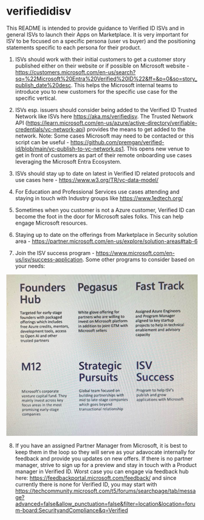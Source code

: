 # verifiedidisv

This README is intended to provide guidance to Verified ID ISVs and in general ISVs to launch their Apps on Marketplace. It is very important for ISV to be focused on a specific persona (user vs buyer) and the positioning statements specific to each persona for their product. 

1. ISVs should work with their initial customers to get a customer story published either on their website or if possible on Microsoft website - https://customers.microsoft.com/en-us/search?sq=%22Microsoft%20Entra%20Verified%20ID%22&ff=&p=0&so=story_publish_date%20desc. This helps the Microsoft internal teams to introduce you to new customers for the specific use case for the specific vertical.

2. ISVs esp. issuers should consider being added to the Verified ID Trusted Network like ISVs here https://aka.ms/verifiedisv. The Trusted Network API (https://learn.microsoft.com/en-us/azure/active-directory/verifiable-credentials/vc-network-api) provides the means to get added to the network. Note: Some cases Microsoft may need to be contacted or this script can be useful - https://github.com/premgan/verified-id/blob/main/vc-publish-to-vc-network.ps1. This opens new venue to get in front of customers as part of their remote onboarding use cases leveraging the Microsoft Entra Ecosystem.

3. ISVs should stay up to date on latest in Verified ID related protocols and use cases here - https://www.w3.org/TR/vc-data-model/ 

4. For Education and Professional Services use cases attending and staying in touch with Industry groups like https://www.1edtech.org/

5. Sometimes when you customer is not a Azure customer, Verified ID can become the foot in the door for Microsoft sales folks. This can help engage Microsoft resources. 

6. Staying up to date on the offerings from Marketplace in Security solution area - https://partner.microsoft.com/en-us/explore/solution-areas#tab-6

7. Join the ISV success program - https://www.microsoft.com/en-us/isv/success-application. Some other programs to consider based on your needs:

![ISV programs](image.png)

8. If you have an assigned Partner Manager from Microsoft, it is best to keep them in the loop so they will serve as your adavocate internally for feedback and provide you updates on new offers. If there is no partner manager, strive to sign up for a preview and stay in touch with a Product manager in Verified ID. Worst case you can engage via feedback hub here: https://feedbackportal.microsoft.com/feedback/ and since currently there is none for Verified ID, you may start with https://techcommunity.microsoft.com/t5/forums/searchpage/tab/message?advanced=false&allow_punctuation=false&filter=location&location=forum-board:SecurityandCompliance&q=Verified 
